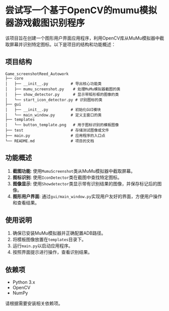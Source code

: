 # 尝试写一个基于OpenCV的mumu模拟器游戏截图识别程序

该项目旨在创建一个图形用户界面应用程序，利用OpenCV库从MuMu模拟器中截取屏幕并识别特定图标。以下是项目的结构和功能概述：

## 项目结构

```
Game_screenshotReed_Autowork
├── core
│   ├── __init__.py          # 导出核心功能类
│   ├── mumu_screenshot.py    # 处理MuMu模拟器截图的类
│   ├── show_detector.py      # 显示带矩形框的图像的类
│   └── start_icon_detector.py # 识别图标的类
├── gui
│   ├── __init__.py          # 初始化GUI模块
│   └── main_window.py       # 定义主窗口的类
├── templates
│   └── button_template.png   # 用于图标识别的模板图像
├── test                     # 存储测试图像或文件
├── main.py                  # 应用程序的入口点
└── README.md                # 项目的文档
```

## 功能概述

1. **截图功能**: 使用`MumuScreenshot`类从MuMu模拟器中截取屏幕。
2. **图标识别**: 使用`IconDetector`类在截图中查找特定图标。
3. **图像显示**: 使用`Showdetector`类显示带有识别结果的图像，并保存标记后的图像。
4. **图形用户界面**: 通过`gui/main_window.py`实现用户友好的界面，方便用户操作和查看结果。

## 使用说明

1. 确保已安装MuMu模拟器并正确配置ADB路径。
2. 将模板图像放置在`templates`目录下。
3. 运行`main.py`以启动应用程序。
4. 按照界面提示进行操作，查看识别结果。

## 依赖项

- Python 3.x
- OpenCV
- NumPy

请根据需要安装相关依赖项。
